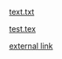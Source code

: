 [text.txt](/static/text.txt)

[test.tex](/static/test.tex)

[external link](https://www.chirun.org.uk)
